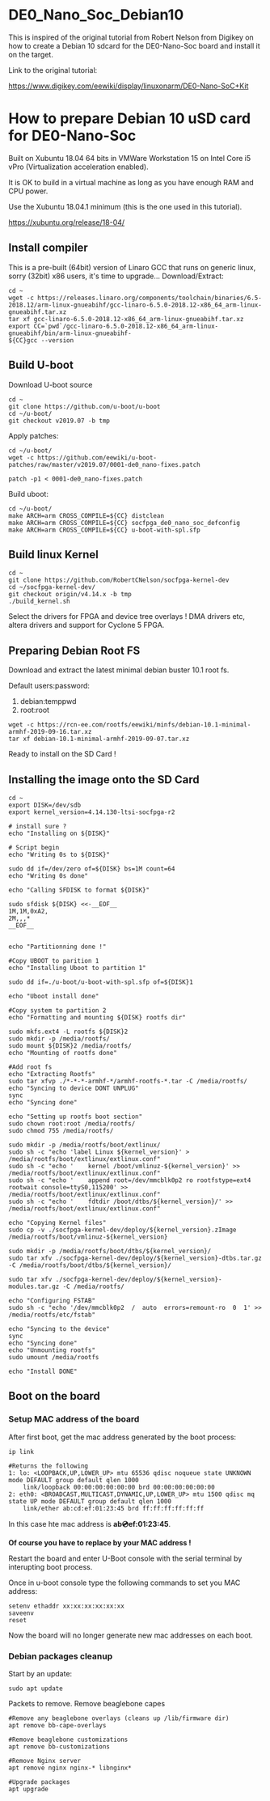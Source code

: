 # DE0_Nano_Soc_Debian10
This is inspired of the original tutorial from Robert Nelson from Digikey on how to create a Debian 10 sdcard for the DE0-Nano-Soc board and install it on the target.

Link to the original tutorial:

https://www.digikey.com/eewiki/display/linuxonarm/DE0-Nano-SoC+Kit

# How to prepare Debian 10 uSD card for DE0-Nano-Soc

Built on Xubuntu 18.04 64 bits in VMWare Workstation 15 on Intel Core i5 vPro (Virtualization acceleration enabled).

It is OK to build in a virtual machine as long as you have enough RAM and CPU power.

Use the Xubuntu 18.04.1 minimum (this is the one used in this tutorial).

https://xubuntu.org/release/18-04/

## Install compiler
This is a pre-built (64bit) version of Linaro GCC that runs on generic linux, sorry (32bit) x86 users, it's time to upgrade...
Download/Extract:
```
cd ~
wget -c https://releases.linaro.org/components/toolchain/binaries/6.5-2018.12/arm-linux-gnueabihf/gcc-linaro-6.5.0-2018.12-x86_64_arm-linux-gnueabihf.tar.xz
tar xf gcc-linaro-6.5.0-2018.12-x86_64_arm-linux-gnueabihf.tar.xz
export CC=`pwd`/gcc-linaro-6.5.0-2018.12-x86_64_arm-linux-gnueabihf/bin/arm-linux-gnueabihf-
${CC}gcc --version
```
## Build U-boot

Download U-boot source 
```
cd ~
git clone https://github.com/u-boot/u-boot
cd ~/u-boot/
git checkout v2019.07 -b tmp
```
Apply patches:
```
cd ~/u-boot/
wget -c https://github.com/eewiki/u-boot-patches/raw/master/v2019.07/0001-de0_nano-fixes.patch
  
patch -p1 < 0001-de0_nano-fixes.patch
```
Build uboot:
```
cd ~/u-boot/
make ARCH=arm CROSS_COMPILE=${CC} distclean
make ARCH=arm CROSS_COMPILE=${CC} socfpga_de0_nano_soc_defconfig
make ARCH=arm CROSS_COMPILE=${CC} u-boot-with-spl.sfp
```

## Build linux Kernel

```
cd ~
git clone https://github.com/RobertCNelson/socfpga-kernel-dev
cd ~/socfpga-kernel-dev/
git checkout origin/v4.14.x -b tmp
./build_kernel.sh
```
Select the drivers for FPGA and device tree overlays ! 
DMA drivers etc, altera drivers and support for Cyclone 5 FPGA.


## Preparing Debian Root FS

Download and extract the latest minimal debian buster 10.1 root fs.

Default users:password:

1. debian:temppwd
1. root:root 

```
wget -c https://rcn-ee.com/rootfs/eewiki/minfs/debian-10.1-minimal-armhf-2019-09-16.tar.xz
tar xf debian-10.1-minimal-armhf-2019-09-07.tar.xz
```

Ready to install on the SD Card ! 

## Installing the image onto the SD Card

```
cd ~
export DISK=/dev/sdb
export kernel_version=4.14.130-ltsi-socfpga-r2

# install sure ?
echo "Installing on ${DISK}" 

# Script begin
echo "Writing 0s to ${DISK}"

sudo dd if=/dev/zero of=${DISK} bs=1M count=64
echo "Writing 0s done"

echo "Calling SFDISK to format ${DISK}"

sudo sfdisk ${DISK} <<-__EOF__
1M,1M,0xA2,
2M,,,*
__EOF__


echo "Partitionning done !"

#Copy UBOOT to parition 1
echo "Installing Uboot to partition 1"

sudo dd if=./u-boot/u-boot-with-spl.sfp of=${DISK}1

echo "Uboot install done"

#Copy system to partition 2
echo "Formatting and mounting ${DISK} rootfs dir"

sudo mkfs.ext4 -L rootfs ${DISK}2
sudo mkdir -p /media/rootfs/
sudo mount ${DISK}2 /media/rootfs/
echo "Mounting of rootfs done"

#Add root fs
echo "Extracting Rootfs"
sudo tar xfvp ./*-*-*-armhf-*/armhf-rootfs-*.tar -C /media/rootfs/
echo "Syncing to device DONT UNPLUG"
sync
echo "Syncing done"

echo "Setting up rootfs boot section"
sudo chown root:root /media/rootfs/
sudo chmod 755 /media/rootfs/

sudo mkdir -p /media/rootfs/boot/extlinux/
sudo sh -c "echo 'label Linux ${kernel_version}' > /media/rootfs/boot/extlinux/extlinux.conf"
sudo sh -c "echo '    kernel /boot/vmlinuz-${kernel_version}' >> /media/rootfs/boot/extlinux/extlinux.conf"
sudo sh -c "echo '    append root=/dev/mmcblk0p2 ro rootfstype=ext4 rootwait console=ttyS0,115200' >> /media/rootfs/boot/extlinux/extlinux.conf"
sudo sh -c "echo '    fdtdir /boot/dtbs/${kernel_version}/' >> /media/rootfs/boot/extlinux/extlinux.conf"

echo "Copying Kernel files"
sudo cp -v ./socfpga-kernel-dev/deploy/${kernel_version}.zImage /media/rootfs/boot/vmlinuz-${kernel_version}

sudo mkdir -p /media/rootfs/boot/dtbs/${kernel_version}/
sudo tar xfv ./socfpga-kernel-dev/deploy/${kernel_version}-dtbs.tar.gz -C /media/rootfs/boot/dtbs/${kernel_version}/

sudo tar xfv ./socfpga-kernel-dev/deploy/${kernel_version}-modules.tar.gz -C /media/rootfs/

echo "Configuring FSTAB"
sudo sh -c "echo '/dev/mmcblk0p2  /  auto  errors=remount-ro  0  1' >> /media/rootfs/etc/fstab"

echo "Syncing to the device"
sync
echo "Syncing done"
echo "Unmounting rootfs"
sudo umount /media/rootfs

echo "Install DONE"
```

## Boot on the board

### Setup MAC address of the board

After first boot, get the mac address generated by the boot process:

```
ip link

#Returns the following
1: lo: <LOOPBACK,UP,LOWER_UP> mtu 65536 qdisc noqueue state UNKNOWN mode DEFAULT group default qlen 1000
    link/loopback 00:00:00:00:00:00 brd 00:00:00:00:00:00
2: eth0: <BROADCAST,MULTICAST,DYNAMIC,UP,LOWER_UP> mtu 1500 qdisc mq state UP mode DEFAULT group default qlen 1000
    link/ether ab:cd:ef:01:23:45 brd ff:ff:ff:ff:ff:ff
```
	
In this case hte mac address is **ab:cd:ef:01:23:45**. 

**Of course you have to replace by your MAC address !**

Restart the board and enter U-Boot console with the serial terminal by interupting boot process.

Once in u-boot console type the following commands to set you MAC address:

```
setenv ethaddr xx:xx:xx:xx:xx:xx
saveenv
reset
```
Now the board will no longer generate new mac addresses on each boot.

### Debian packages cleanup

Start by an update:
```
sudo apt update
```

Packets to remove.
Remove beaglebone capes
```
#Remove any beaglebone overlays (cleans up /lib/firmware dir)
apt remove bb-cape-overlays

#Remove beaglebone customizations 
apt remove bb-customizations

#Remove Nginx server
apt remove nginx nginx-* libnginx*

#Upgrade packages
apt upgrade
```